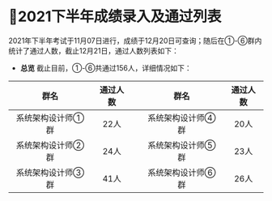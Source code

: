 ﻿# :clap:2021下半年成绩录入及通过列表

2021年下半年考试于11月07日进行，成绩于12月20日可查询；随后在①-⑥群内统计了通过人数，截止12月21日，通过人数列表如下： 

- **总览**
截止目前，①-⑥共通过156人，详细情况如下：

|        群名       | 通过人数 |   |        群名       | 通过人数 |
|:-----------------:|:--------:|---|:-----------------:|:--------:|
| 系统架构设计师①群 |   22人   |   | 系统架构设计师④群 |   20人   |
| 系统架构设计师②群 |   24人   |   | 系统架构设计师⑤群 |   23人   |
| 系统架构设计师③群 |   41人   |   | 系统架构设计师⑥群 |   26人   |


